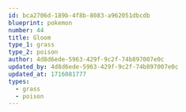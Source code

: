 ```yaml
---
id: bca2706d-189b-4f8b-8083-a962051dbcdb
blueprint: pokemon
number: 44
title: Gloom
type_1: grass
type_2: poison
author: 4d8d6ede-5963-429f-9c2f-74b897007e0c
updated_by: 4d8d6ede-5963-429f-9c2f-74b897007e0c
updated_at: 1716081777
types:
  - grass
  - poison
---
```

